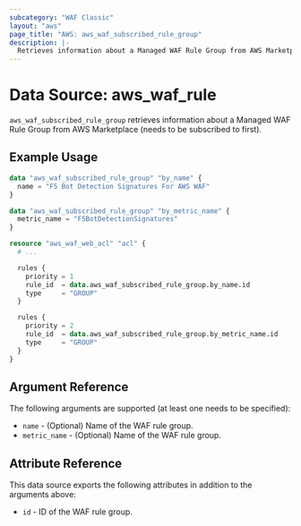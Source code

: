 ```yaml
---
subcategory: "WAF Classic"
layout: "aws"
page_title: "AWS: aws_waf_subscribed_rule_group"
description: |-
  Retrieves information about a Managed WAF Rule Group from AWS Marketplace.
---
```


# Data Source: aws_waf_rule

`aws_waf_subscribed_rule_group` retrieves information about a Managed WAF Rule Group from AWS Marketplace (needs to be subscribed to first).

## Example Usage

```terraform
data "aws_waf_subscribed_rule_group" "by_name" {
  name = "F5 Bot Detection Signatures For AWS WAF"
}

data "aws_waf_subscribed_rule_group" "by_metric_name" {
  metric_name = "F5BotDetectionSignatures"
}

resource "aws_waf_web_acl" "acl" {
  # ...

  rules {
    priority = 1
    rule_id  = data.aws_waf_subscribed_rule_group.by_name.id
    type     = "GROUP"
  }

  rules {
    priority = 2
    rule_id  = data.aws_waf_subscribed_rule_group.by_metric_name.id
    type     = "GROUP"
  }
}
```

## Argument Reference

The following arguments are supported (at least one needs to be specified):

* `name` - (Optional) Name of the WAF rule group.
* `metric_name` - (Optional) Name of the WAF rule group.

## Attribute Reference

This data source exports the following attributes in addition to the arguments above:

* `id` - ID of the WAF rule group.
